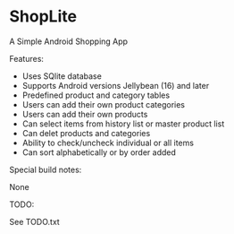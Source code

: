 # ShopLite

A Simple Android Shopping App

Features:

* Uses SQlite database
* Supports Android versions Jellybean (16) and later
* Predefined product and category tables
* Users can add their own product categories
* Users can add their own products
* Can select items from history list or master product list
* Can delet products and categories
* Ability to check/uncheck individual or all items
* Can sort alphabetically or by order added

Special build notes:

None

TODO:

See TODO.txt
